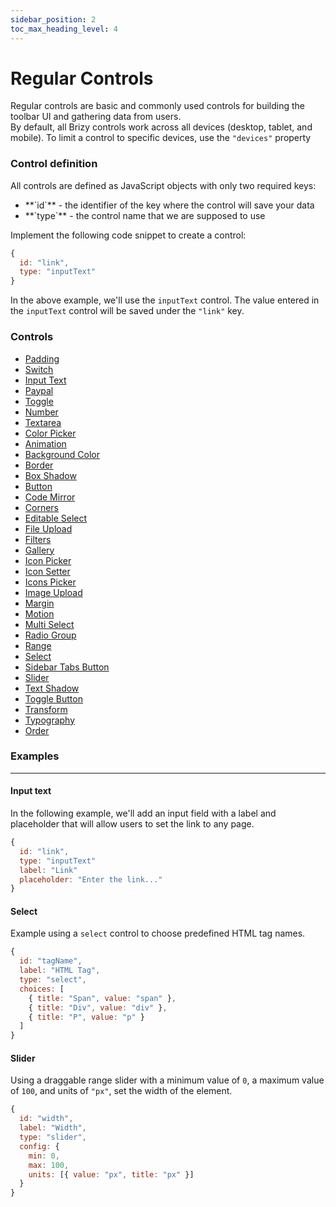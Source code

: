 ```yaml
---
sidebar_position: 2
toc_max_heading_level: 4
---
```

# Regular Controls

Regular controls are basic and commonly used controls for building the toolbar UI and gathering data from users. <br/>
By default, all Brizy controls work across all devices (desktop, tablet, and mobile). To limit a control to specific devices, use the `"devices"` property

### Control definition
All controls are defined as JavaScript objects with only two required keys:

<ul>
  <li>**`id`** - the identifier of the key where the control will save your data</li>
  <li>**`type`** - the control name that we are supposed to use</li>
</ul>

Implement the following code snippet to create a control:
```js
{
  id: "link",
  type: "inputText"
}
```

In the above example, we'll use the `inputText` control. The value entered in the `inputText` control will be saved under the `"link"` key.

### Controls
- [Padding](/docs-internals/editor-controls/data-controls/padding)
- [Switch](/docs-internals/editor-controls/data-controls/switch)
- [Input Text](/docs-internals/editor-controls/data-controls/inputText)
- [Paypal](/docs-internals/editor-controls/data-controls/paypal)
- [Toggle](/docs-internals/editor-controls/data-controls/toggle)
- [Number](/docs-internals/editor-controls/data-controls/number)
- [Textarea](/docs-internals/editor-controls/data-controls/textarea)
- [Color Picker](/docs-internals/editor-controls/data-controls/colorPicker)
- [Animation](/docs-internals/editor-controls/data-controls/animation)
- [Background Color](/docs-internals/editor-controls/data-controls/background-color)
- [Border](/docs-internals/editor-controls/data-controls/border)
- [Box Shadow](/docs-internals/editor-controls/data-controls/box-shadow)
- [Button](/docs-internals/editor-controls/data-controls/button)
- [Code Mirror](/docs-internals/editor-controls/data-controls/codeMirror)
- [Corners](/docs-internals/editor-controls/data-controls/corners)
- [Editable Select](/docs-internals/editor-controls/data-controls/editableSelect)
- [File Upload](/docs-internals/editor-controls/data-controls/fileUpload)
- [Filters](/docs-internals/editor-controls/data-controls/filters)
- [Gallery](/docs-internals/editor-controls/data-controls/gallery)
- [Icon Picker](/docs-internals/editor-controls/data-controls/iconPicker)
- [Icon Setter](/docs-internals/editor-controls/data-controls/iconSetter)
- [Icons Picker](/docs-internals/editor-controls/data-controls/iconsPicker)
- [Image Upload](/docs-internals/editor-controls/data-controls/imageUpload)
- [Margin](/docs-internals/editor-controls/data-controls/margin)
- [Motion](/docs-internals/editor-controls/data-controls/motion)
- [Multi Select](/docs-internals/editor-controls/data-controls/multiselect)
- [Radio Group](/docs-internals/editor-controls/data-controls/radiogroup)
- [Range](/docs-internals/editor-controls/data-controls/range)
- [Select](/docs-internals/editor-controls/data-controls/select)
- [Sidebar Tabs Button](/docs-internals/editor-controls/data-controls/sidebarTabsButton)
- [Slider](/docs-internals/editor-controls/data-controls/slider)
- [Text Shadow](/docs-internals/editor-controls/data-controls/text-shadow)
- [Toggle Button](/docs-internals/editor-controls/data-controls/toggle-button)
- [Transform](/docs-internals/editor-controls/data-controls/transform)
- [Typography](/docs-internals/editor-controls/data-controls/typography)
- [Order](/docs-internals/editor-controls/data-controls/order)

### Examples
---

#### Input text

In the following example, we'll add an input field with a label and placeholder that will allow users to set the link to any page.

```js
{
  id: "link",
  type: "inputText"
  label: "Link"
  placeholder: "Enter the link..."
}
```

#### Select

Example using a `select` control to choose predefined HTML tag names.

```js
{
  id: "tagName",
  label: "HTML Tag",
  type: "select",
  choices: [
    { title: "Span", value: "span" },
    { title: "Div", value: "div" },
    { title: "P", value: "p" }
  ]
}
```

#### Slider

Using a draggable range slider with a minimum value of `0`, a maximum value of `100`, and units of `"px"`, set the width of the element.

```js
{
  id: "width",
  label: "Width",
  type: "slider",
  config: {
    min: 0,
    max: 100,
    units: [{ value: "px", title: "px" }]
  }
}
```



